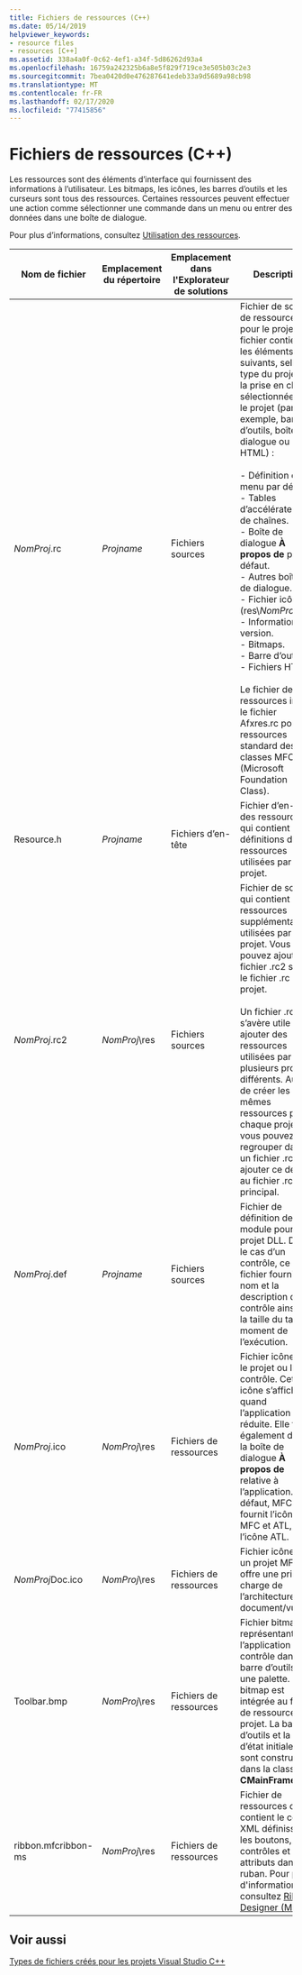 ```yaml
---
title: Fichiers de ressources (C++)
ms.date: 05/14/2019
helpviewer_keywords:
- resource files
- resources [C++]
ms.assetid: 338a4a0f-0c62-4ef1-a34f-5d86262d93a4
ms.openlocfilehash: 16759a242325b6a8e5f829f719ce3e505b03c2e3
ms.sourcegitcommit: 7bea0420d0e476287641edeb33a9d5689a98cb98
ms.translationtype: MT
ms.contentlocale: fr-FR
ms.lasthandoff: 02/17/2020
ms.locfileid: "77415856"
---
```

# <a name="resource-files-c"></a>Fichiers de ressources (C++)

Les ressources sont des éléments d’interface qui fournissent des informations à l’utilisateur. Les bitmaps, les icônes, les barres d’outils et les curseurs sont tous des ressources. Certaines ressources peuvent effectuer une action comme sélectionner une commande dans un menu ou entrer des données dans une boîte de dialogue.

Pour plus d’informations, consultez [Utilisation des ressources](../../windows/working-with-resource-files.md).

|Nom de fichier|Emplacement du répertoire|Emplacement dans l'Explorateur de solutions|Description|
|---------------|------------------------|--------------------------------|-----------------|
|*NomProj*.rc|*Projname*|Fichiers sources|Fichier de script de ressources pour le projet. Ce fichier contient les éléments suivants, selon le type du projet et la prise en charge sélectionnée pour le projet (par exemple, barres d’outils, boîtes de dialogue ou HTML) :<br /><br />- Définition du menu par défaut.<br />- Tables d’accélérateurs et de chaînes.<br />- Boîte de dialogue **À propos de** par défaut.<br />- Autres boîtes de dialogue.<br />- Fichier icône (res\\*NomProj*.ico).<br />- Informations de version.<br />- Bitmaps.<br />- Barre d’outils.<br />- Fichiers HTML.<br /><br /> Le fichier de ressources inclut le fichier Afxres.rc pour les ressources standard des classes MFC (Microsoft Foundation Class).|
|Resource.h|*Projname*|Fichiers d’en-tête|Fichier d’en-tête des ressources qui contient les définitions des ressources utilisées par le projet.|
|*NomProj*.rc2|*NomProj*\res|Fichiers sources|Fichier de script qui contient les ressources supplémentaires utilisées par le projet. Vous pouvez ajouter le fichier .rc2 sous le fichier .rc du projet.<br /><br /> Un fichier .rc2 s’avère utile pour ajouter des ressources utilisées par plusieurs projets différents. Au lieu de créer les mêmes ressources pour chaque projet, vous pouvez les regrouper dans un fichier .rc2 et ajouter ce dernier au fichier .rc principal.|
|*NomProj*.def|*Projname*|Fichiers sources|Fichier de définition de module pour un projet DLL. Dans le cas d’un contrôle, ce fichier fournit le nom et la description du contrôle ainsi que la taille du tas au moment de l’exécution.|
|*NomProj*.ico|*NomProj*\res|Fichiers de ressources|Fichier icône pour le projet ou le contrôle. Cette icône s’affiche quand l’application est réduite. Elle figure également dans la boîte de dialogue **À propos de** relative à l’application. Par défaut, MFC fournit l’icône MFC et ATL, l’icône ATL.|
|*NomProj*Doc.ico|*NomProj*\res|Fichiers de ressources|Fichier icône pour un projet MFC qui offre une prise en charge de l’architecture document/vue.|
|Toolbar.bmp|*NomProj*\res|Fichiers de ressources|Fichier bitmap représentant l’application ou le contrôle dans une barre d’outils ou une palette. Cette bitmap est intégrée au fichier de ressources du projet. La barre d’outils et la barre d’état initiales sont construites dans la classe **CMainFrame**.|
|ribbon.mfcribbon-ms|*NomProj*\res|Fichiers de ressources|Fichier de ressources qui contient le code XML définissant les boutons, les contrôles et les attributs dans le ruban. Pour plus d'informations, consultez [Ribbon Designer (MFC)](../../mfc/ribbon-designer-mfc.md).|

## <a name="see-also"></a>Voir aussi

[Types de fichiers créés pour les projets Visual Studio C++](file-types-created-for-visual-cpp-projects.md)
